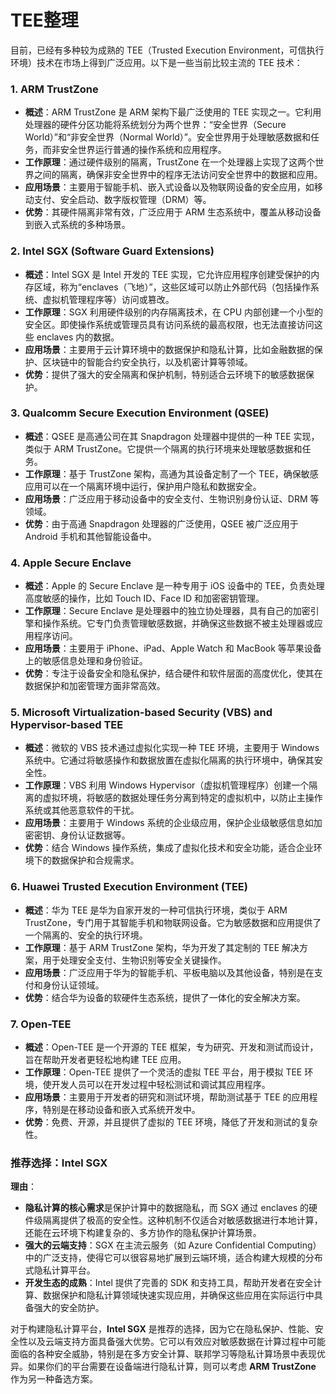# TEE整理

目前，已经有多种较为成熟的 TEE（Trusted Execution Environment，可信执行环境）技术在市场上得到广泛应用。以下是一些当前比较主流的 TEE 技术：

### 1. **ARM TrustZone**

   - **概述**：ARM TrustZone 是 ARM 架构下最广泛使用的 TEE 实现之一。它利用处理器的硬件分区功能将系统划分为两个世界：“安全世界（Secure World）”和“非安全世界（Normal World）”。安全世界用于处理敏感数据和任务，而非安全世界运行普通的操作系统和应用程序。
   - **工作原理**：通过硬件级别的隔离，TrustZone 在一个处理器上实现了这两个世界之间的隔离，确保非安全世界中的程序无法访问安全世界中的数据和应用。
   - **应用场景**：主要用于智能手机、嵌入式设备以及物联网设备的安全应用，如移动支付、安全启动、数字版权管理（DRM）等。
   - **优势**：其硬件隔离非常有效，广泛应用于 ARM 生态系统中，覆盖从移动设备到嵌入式系统的多种场景。

### 2. **Intel SGX (Software Guard Extensions)**

   - **概述**：Intel SGX 是 Intel 开发的 TEE 实现，它允许应用程序创建受保护的内存区域，称为“enclaves（飞地）”，这些区域可以防止外部代码（包括操作系统、虚拟机管理程序等）访问或篡改。
   - **工作原理**：SGX 利用硬件级别的内存隔离技术，在 CPU 内部创建一个小型的安全区。即使操作系统或管理员具有访问系统的最高权限，也无法直接访问这些 enclaves 内的数据。
   - **应用场景**：主要用于云计算环境中的数据保护和隐私计算，比如金融数据的保护、区块链中的智能合约安全执行，以及机密计算等领域。
   - **优势**：提供了强大的安全隔离和保护机制，特别适合云环境下的敏感数据保护。

### 3. **Qualcomm Secure Execution Environment (QSEE)**

   - **概述**：QSEE 是高通公司在其 Snapdragon 处理器中提供的一种 TEE 实现，类似于 ARM TrustZone。它提供一个隔离的执行环境来处理敏感数据和任务。
   - **工作原理**：基于 TrustZone 架构，高通为其设备定制了一个 TEE，确保敏感应用可以在一个隔离环境中运行，保护用户隐私和数据安全。
   - **应用场景**：广泛应用于移动设备中的安全支付、生物识别身份认证、DRM 等领域。
   - **优势**：由于高通 Snapdragon 处理器的广泛使用，QSEE 被广泛应用于 Android 手机和其他智能设备中。

### 4. **Apple Secure Enclave**

   - **概述**：Apple 的 Secure Enclave 是一种专用于 iOS 设备中的 TEE，负责处理高度敏感的操作，比如 Touch ID、Face ID 和加密密钥管理。
   - **工作原理**：Secure Enclave 是处理器中的独立协处理器，具有自己的加密引擎和操作系统。它专门负责管理敏感数据，并确保这些数据不被主处理器或应用程序访问。
   - **应用场景**：主要用于 iPhone、iPad、Apple Watch 和 MacBook 等苹果设备上的敏感信息处理和身份验证。
   - **优势**：专注于设备安全和隐私保护，结合硬件和软件层面的高度优化，使其在数据保护和加密管理方面非常高效。

### 5. **Microsoft Virtualization-based Security (VBS) and Hypervisor-based TEE**
   - **概述**：微软的 VBS 技术通过虚拟化实现一种 TEE 环境，主要用于 Windows 系统中。它通过将敏感操作和数据放置在虚拟化隔离的执行环境中，确保其安全性。
   - **工作原理**：VBS 利用 Windows Hypervisor（虚拟机管理程序）创建一个隔离的虚拟环境，将敏感的数据处理任务分离到特定的虚拟机中，以防止主操作系统或其他恶意软件的干扰。
   - **应用场景**：主要用于 Windows 系统的企业级应用，保护企业级敏感信息如加密密钥、身份认证数据等。
   - **优势**：结合 Windows 操作系统，集成了虚拟化技术和安全功能，适合企业环境下的数据保护和合规需求。

### 6. **Huawei Trusted Execution Environment (TEE)**
   - **概述**：华为 TEE 是华为自家开发的一种可信执行环境，类似于 ARM TrustZone，专门用于其智能手机和物联网设备。它为敏感数据和应用提供了一个隔离的、安全的执行环境。
   - **工作原理**：基于 ARM TrustZone 架构，华为开发了其定制的 TEE 解决方案，用于处理安全支付、生物识别等安全关键操作。
   - **应用场景**：广泛应用于华为的智能手机、平板电脑以及其他设备，特别是在支付和身份认证领域。
   - **优势**：结合华为设备的软硬件生态系统，提供了一体化的安全解决方案。

### 7. **Open-TEE**

   - **概述**：Open-TEE 是一个开源的 TEE 框架，专为研究、开发和测试而设计，旨在帮助开发者更轻松地构建 TEE 应用。
   - **工作原理**：Open-TEE 提供了一个灵活的虚拟 TEE 平台，用于模拟 TEE 环境，使开发人员可以在开发过程中轻松测试和调试其应用程序。
   - **应用场景**：主要用于开发者的研究和测试环境，帮助测试基于 TEE 的应用程序，特别是在移动设备和嵌入式系统开发中。
   - **优势**：免费、开源，并且提供了虚拟的 TEE 环境，降低了开发和测试的复杂性。

### 推荐选择：**Intel SGX**

**理由**：

- **隐私计算的核心需求**是保护计算中的数据隐私，而 SGX 通过 enclaves 的硬件级隔离提供了极高的安全性。这种机制不仅适合对敏感数据进行本地计算，还能在云环境下构建复杂的、多方协作的隐私保护计算场景。
- **强大的云端支持**：SGX 在主流云服务（如 Azure Confidential Computing）中的广泛支持，使得它可以很容易地扩展到云端环境，适合构建大规模的分布式隐私计算平台。
- **开发生态的成熟**：Intel 提供了完善的 SDK 和支持工具，帮助开发者在安全计算、数据保护和隐私计算领域快速实现应用，并确保这些应用在实际运行中具备强大的安全防护。



对于构建隐私计算平台，**Intel SGX** 是推荐的选择，因为它在隐私保护、性能、安全性以及云端支持方面具备强大优势。它可以有效应对敏感数据在计算过程中可能面临的各种安全威胁，特别是在多方安全计算、联邦学习等隐私计算场景中表现优异。如果你们的平台需要在设备端进行隐私计算，则可以考虑 **ARM TrustZone** 作为另一种备选方案。